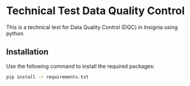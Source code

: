 # Technical Test Data Quality Control

This is a technical test for Data Quality Control (DQC) in Insignia using python

## Installation
Use the following command to install the required packages:

```bash
pip install -r requirements.txt
```